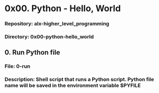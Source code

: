 # 0x00. Python - Hello, World
### Repository: alx-higher_level_programming
### Directory: 0x00-python-hello_world
## 0. Run Python file
### File: 0-run
### Description: Shell script that runs a Python script. Python file name will be saved in the environment variable $PYFILE

